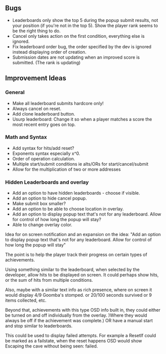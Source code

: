 ## Bugs

- Leaderboards only show the top 5 during the popup submit results, not your position (if you're not in the top 5). Show the player rank seems to be the right thing to do.
- Cancel only takes action on the first condition, everything else is ignored.
- Fix leaderboard order bug, the order specified by the dev is ignored instead displaying order of creation.
- Submission dates are not updating when an improved score is submitted. (The rank is updating)

## Improvement Ideas

### General

- Make all leaderboard submits hardcore only!
- Always cancel on reset.
- Add clone leaderboard button.
- Usurp leaderboard: Change it so when a player matches a score the most recent entry goes on top.

### Math and Syntax

- Add syntax for hits/add reset?
- Exponents syntax especially x^0.
- Order of operation calculation.
- Multiple start/submit conditions ie alts/ORs for start/cancel/submit
- Allow for the multiplication of two or more addresses 

	
### Hidden Leaderboards and overlay

- Add an option to have hidden leaderboards - choose if visible.
- Add an option to hide cancel popup.
- Make submit box smaller?
- Add an option to be able to choose location in overlay.
- Add an option to display popup text that's not for any leaderboard. Allow for control of how long the popup will stay?
- Able to change overlay color.


Idea for on screen notification and an expansion on the idea: "Add an option to display popup text that's not for any leaderboard. Allow for control of how long the popup will stay"

The point is to help the player track their progress on certain types of achievements.

Using something similar to the leaderboard, when selected by the developer, allow hits to be displayed on screen. It could perhaps show hits, or the sum of hits from multiple conditions. 

Also, maybe with a similar text info as rich presence, where on screen it would display 4/9 Goomba's stomped. or 20/100 seconds survived or 9 items collected, etc.

Beyond that, achievements with this type OSD info built in, they could either be turned on and off individually from the overlay. )Where they would always be off if the achievement was complete.) OR
have a manual start and stop similar to leaderboards.

This could be used to display failed attempts. For example a ResetIf could be marked as a failstate, when the reset happens OSD would show Escaping the cave without being seen: failed.
